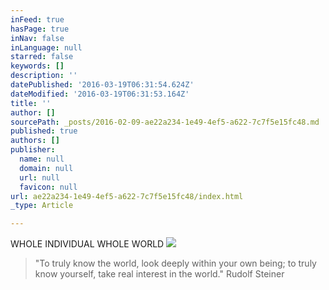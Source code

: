 ```yaml
---
inFeed: true
hasPage: true
inNav: false
inLanguage: null
starred: false
keywords: []
description: ''
datePublished: '2016-03-19T06:31:54.624Z'
dateModified: '2016-03-19T06:31:53.164Z'
title: ''
author: []
sourcePath: _posts/2016-02-09-ae22a234-1e49-4ef5-a622-7c7f5e15fc48.md
published: true
authors: []
publisher:
  name: null
  domain: null
  url: null
  favicon: null
url: ae22a234-1e49-4ef5-a622-7c7f5e15fc48/index.html
_type: Article

---
```

WHOLE INDIVIDUAL                                                           WHOLE WORLD
![](https://s3-us-west-2.amazonaws.com/the-grid-img/p/ed08d58a6178ffe3f1b361021efb8913ff333152.jpg)

> "To truly know the world, look deeply within your own being; to truly know yourself, take real interest in the world." Rudolf Steiner